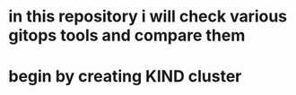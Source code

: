 # in this repository i will check various gitops tools and compare them

# begin by creating KIND cluster

#